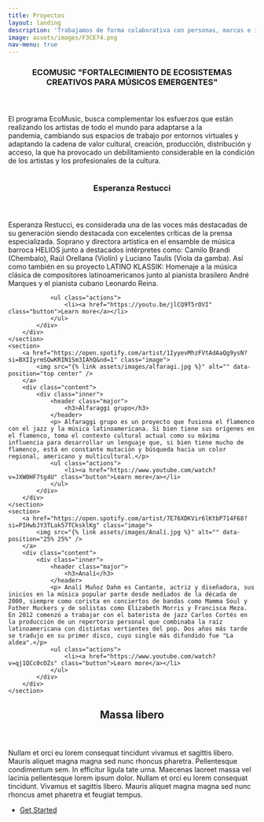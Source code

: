 ```yaml
---
title: Proyectos
layout: landing
description: 'Trabajamos de forma colaborativa con personas, marcas e instituciones en el desarrollo de proyectos que conecten a las personas.'
image: assets/images/F3CE74.png
nav-menu: true
---
```


<!-- Main -->
<div id="main">

<!-- One -->
<section id="one">
	<div class="inner">
		<header class="major">
			<h3>ECOMUSIC "FORTALECIMIENTO DE ECOSISTEMAS CREATIVOS PARA MÚSICOS EMERGENTES"</h3>
		</header>
		<p>El programa EcoMusic, busca complementar los esfuerzos que están realizando los artistas de todo el mundo para adaptarse a la pandemia, cambiando sus espacios de trabajo por entornos virtuales y adaptando la cadena de valor cultural, creación, producción, distribución y acceso, la que ha provocado un debilitamiento considerable en la condición de los artistas y los profesionales de la cultura.</p>
	</div>
</section>
<!-- Two -->
<section id="two" class="spotlights">
	<section>
		<a href="https://open.spotify.com/artist/51Qq4SYf1OHejhU2VvOUxz?si=qs9qTYKIToC1LxpaqQ4S1w" class="image">
			<img src="{% link assets/images/restucci.jpg %}" alt="" data-position="center center" />
		</a>
		<div class="content">
			<div class="inner">
				<header class="major">
					<h3>Esperanza Restucci</h3>
				</header>
				<p>Esperanza Restucci, es considerada una de las voces más destacadas de su generación siendo destacada con excelentes críticas de la prensa especializada. Soprano y directora artística en el ensamble de música barroca HELIOS junto a destacados intérpretes como: Camilo Brandi (Chembalo), Raúl Orellana (Violín) y Luciano Taulis (Viola da gamba). Así como también en su proyecto LATINO KLASSIK: Homenaje a la música clásica de compositores latinoamericanos junto al pianista brasilero André Marques y el pianista cubano Leonardo Reina.</p>
					
				<ul class="actions">
					<li><a href="https://youtu.be/jlCQ9T5rOVI" class="button">Learn more</a></li>
				</ul>
			</div>
		</div>
	</section>
	<section>
		<a href="https://open.spotify.com/artist/1IyyevMhzFVtAdAaQg9ysN?si=BXIIyrmSQwKRIN1Sm3IAhQ&nd=1" class="image">
			<img src="{% link assets/images/alfaragi.jpg %}" alt="" data-position="top center" />
		</a>
		<div class="content">
			<div class="inner">
				<header class="major">
					<h3>Alfaraggi grupo</h3>
				</header>
				<p> Alfaraggi grupo es un proyecto que fusiona el flamenco con el jazz y la música latinoamericana. Si bien tiene sus orígenes en el flamenco, toma el contexto cultural actual como su máxima influencia para desarrollar un lenguaje que, si bien tiene mucho de flamenco, está en constante mutación y búsqueda hacia un color regional, americano y multicultural.</p>
				<ul class="actions">
					<li><a href="https://www.youtube.com/watch?v=JXW0HF7tg4U" class="button">Learn more</a></li>
				</ul>
			</div>
		</div>
	</section>
	<section>
		<a href="https://open.spotify.com/artist/7E76XDKVir6lKtbP714F68?si=PIHwbJY3TLak57TCksklKg" class="image">
			<img src="{% link assets/images/Analí.jpg %}" alt="" data-position="25% 25%" />
		</a>
		<div class="content">
			<div class="inner">
				<header class="major">
					<h3>Analí</h3>
				</header>
				<p> Analí Muñoz Dahm es Cantante, actriz y diseñadora, sus inicios en la música popular parte desde mediados de la década de 2000, siempre como corista en conciertos de bandas como Mamma Soul y Fother Muckers y de solistas como Elizabeth Morris y Francisca Meza. En 2012 comenzó a trabajar con el baterista de jazz Carlos Cortés en la producción de un repertorio personal que combinaba la raíz latinoamericana con distintas vertientes del pop. Dos años más tarde se tradujo en su primer disco, cuyo single más difundido fue "La aldea".</p>
				<ul class="actions">
					<li><a href="https://www.youtube.com/watch?v=qj1QCc0cOZs" class="button">Learn more</a></li>
				</ul>
			</div>
		</div>
	</section>
</section>

<!-- Three -->
<section id="three">
	<div class="inner">
		<header class="major">
			<h2>Massa libero</h2>
		</header>
		<p>Nullam et orci eu lorem consequat tincidunt vivamus et sagittis libero. Mauris aliquet magna magna sed nunc rhoncus pharetra. Pellentesque condimentum sem. In efficitur ligula tate urna. Maecenas laoreet massa vel lacinia pellentesque lorem ipsum dolor. Nullam et orci eu lorem consequat tincidunt. Vivamus et sagittis libero. Mauris aliquet magna magna sed nunc rhoncus amet pharetra et feugiat tempus.</p>
		<ul class="actions">
			<li><a href="generic.html" class="button next">Get Started</a></li>
		</ul>
	</div>
</section>

</div>
